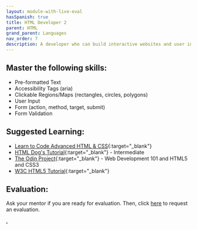 ```yaml
---
layout: module-with-live-eval
hasSpanish: true
title: HTML Developer 2
parent: HTML
grand_parent: Languages
nav_order: 7
description: A developer who can build interactive websites and user interfaces using HTML.
---
```

## Master the following skills:

- Pre-formatted Text
- Accessibility Tags (aria)
- Clickable Regions/Maps (rectangles, circles, polygons)
- User Input
- Form (action, method, target, submit)
- Form Validation

## Suggested Learning:

- [Learn to Code Advanced HTML & CSS](https://learn.shayhowe.com/advanced-html-css/){:target="\_blank"}
- [HTML Dog's Tutorial](https://www.htmldog.com/guides/css/intermediate/){:target="\_blank"} - Intermediate
- [The Odin Project](https://www.theodinproject.com/){:target="\_blank"} - Web Development 101 and HTML5 and CSS3
- [W3C HTML5 Tutorial](http://www.w3schools.com/html/){:target="\_blank"}

## Evaluation:

Ask your mentor if you are ready for evaluation. Then, click [here](https://webdev.codex.academy/mastery-eval-2?badge=7S3UMjXhQNqw7g484oBh-g) to request an evaluation.

[.](level-2)
